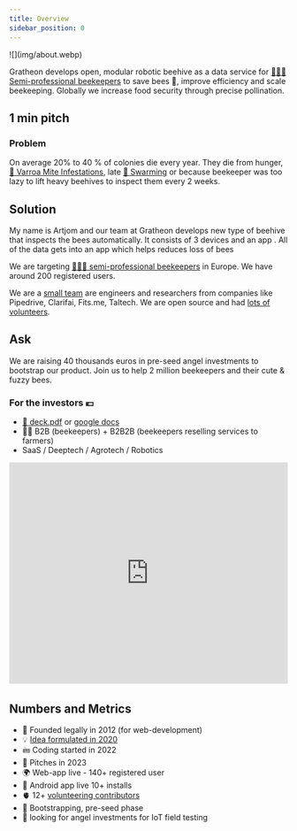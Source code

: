 ```yaml
---
title: Overview
sidebar_position: 0
---
```

<div style={{ height:150, overflow:"hidden", verticalAlign:"middle", marginBottom:10, borderRadius:5 }}><div style={{ marginTop: "-10%" }}>
![](img/about.webp)
</div></div>

Gratheon develops open, modular robotic beehive as a data service for [👨🏻‍🚀 Semi-professional beekeepers](products/clients/👨🏻‍🚀%20Semi-professional%20beekeepers.md) to save bees 🐝, improve efficiency and scale beekeeping. Globally we increase food security through precise pollination.


## 1 min pitch
### Problem
On average 20% to 40 % of colonies die every year. They die from hunger, [🦀 Varroa Mite Infestations](./🌨️%20Problems/🦀%20Infestations.md), late  [🧶 Swarming](./🌨️%20Problems/🧶%20Swarming.md) or because beekeeper was too lazy to lift heavy beehives to inspect them every 2 weeks.

## Solution
My name is Artjom and our team at Gratheon develops new type of beehive that inspects the bees automatically. It consists of 3 devices and an app . All of the data gets into an app which helps reduces loss of bees

We are targeting [👨🏻‍🚀 semi-professional beekeepers](./products/clients/👨🏻‍🚀%20Semi-professional%20beekeepers.md) in Europe.  We have around 200 registered users.

We are a [small team](company/Team/index.md) are engineers and researchers from companies like Pipedrive, Clarifai, Fits.me, Taltech.  We are open source and had [lots of volunteers](volunteer.md).

## Ask
We are raising 40 thousands euros in pre-seed angel investments to bootstrap our product. 
Join us to help 2 million beekeepers and their cute & fuzzy bees.

### For the investors 💶
- [📑 deck.pdf](../static/deck.pdf) or [google docs](https://docs.google.com/presentation/d/e/2PACX-1vRAO6JHPczQ2u8Z8ph3g7oa2UPk_0gzV-BpPC30R0AFjAL-1Bqqhrum59NEHlI7lCSbyurKZiu8-JuO/pub?start=false&loop=false&delayms=3000)
- 💁🏻 B2B (beekeepers) + B2B2B (beekeepers reselling services to farmers)
- SaaS / Deeptech / Agrotech / Robotics


<iframe width="100%" height="400" src="https://www.youtube.com/embed/izgi6leXStc?si=mFaBpPZ86gziyd9X" title="YouTube video player" frameborder="0" allow="accelerometer; autoplay; clipboard-write; encrypted-media; gyroscope; picture-in-picture; web-share" referrerpolicy="strict-origin-when-cross-origin" allowfullscreen></iframe>

## Numbers and Metrics

- 🐣 Founded legally in 2012 (for web-development)
- 💡 [Idea formulated in 2020](https://www.youtube.com/watch?v=gM3AJEAhmXc)
- 🖮 Coding started in 2022
- 📢 Pitches in 2023
- 🌍 Web-app live - 140+ registered user
- 📱 Android app live 10+ installs
- 🫀 12+ [volunteering contributors](volunteer.md)
- 🚀 Bootstrapping, pre-seed phase
- 🪽 looking for angel investments for IoT field testing

